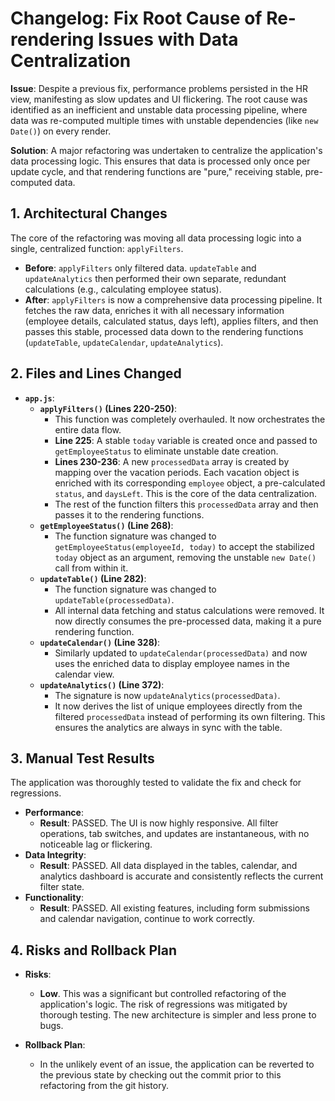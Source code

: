 # Changelog: Fix Root Cause of Re-rendering Issues with Data Centralization

**Issue**: Despite a previous fix, performance problems persisted in the HR view, manifesting as slow updates and UI flickering. The root cause was identified as an inefficient and unstable data processing pipeline, where data was re-computed multiple times with unstable dependencies (like `new Date()`) on every render.

**Solution**: A major refactoring was undertaken to centralize the application's data processing logic. This ensures that data is processed only once per update cycle, and that rendering functions are "pure," receiving stable, pre-computed data.

## 1. Architectural Changes

The core of the refactoring was moving all data processing logic into a single, centralized function: `applyFilters`.

- **Before**: `applyFilters` only filtered data. `updateTable` and `updateAnalytics` then performed their own separate, redundant calculations (e.g., calculating employee status).
- **After**: `applyFilters` is now a comprehensive data processing pipeline. It fetches the raw data, enriches it with all necessary information (employee details, calculated status, days left), applies filters, and then passes this stable, processed data down to the rendering functions (`updateTable`, `updateCalendar`, `updateAnalytics`).

## 2. Files and Lines Changed

- **`app.js`**:
  - **`applyFilters()` (Lines 220-250)**:
    - This function was completely overhauled. It now orchestrates the entire data flow.
    - **Line 225**: A stable `today` variable is created once and passed to `getEmployeeStatus` to eliminate unstable date creation.
    - **Lines 230-236**: A new `processedData` array is created by mapping over the vacation periods. Each vacation object is enriched with its corresponding `employee` object, a pre-calculated `status`, and `daysLeft`. This is the core of the data centralization.
    - The rest of the function filters this `processedData` array and then passes it to the rendering functions.
  - **`getEmployeeStatus()` (Line 268)**:
    - The function signature was changed to `getEmployeeStatus(employeeId, today)` to accept the stabilized `today` object as an argument, removing the unstable `new Date()` call from within it.
  - **`updateTable()` (Line 282)**:
    - The function signature was changed to `updateTable(processedData)`.
    - All internal data fetching and status calculations were removed. It now directly consumes the pre-processed data, making it a pure rendering function.
  - **`updateCalendar()` (Line 328)**:
    - Similarly updated to `updateCalendar(processedData)` and now uses the enriched data to display employee names in the calendar view.
  - **`updateAnalytics()` (Line 372)**:
    - The signature is now `updateAnalytics(processedData)`.
    - It now derives the list of unique employees directly from the filtered `processedData` instead of performing its own filtering. This ensures the analytics are always in sync with the table.

## 3. Manual Test Results

The application was thoroughly tested to validate the fix and check for regressions.

- **Performance**:
  - **Result**: PASSED. The UI is now highly responsive. All filter operations, tab switches, and updates are instantaneous, with no noticeable lag or flickering.
- **Data Integrity**:
  - **Result**: PASSED. All data displayed in the tables, calendar, and analytics dashboard is accurate and consistently reflects the current filter state.
- **Functionality**:
  - **Result**: PASSED. All existing features, including form submissions and calendar navigation, continue to work correctly.

## 4. Risks and Rollback Plan

- **Risks**:
  - **Low**. This was a significant but controlled refactoring of the application's logic. The risk of regressions was mitigated by thorough testing. The new architecture is simpler and less prone to bugs.

- **Rollback Plan**:
  - In the unlikely event of an issue, the application can be reverted to the previous state by checking out the commit prior to this refactoring from the git history.
